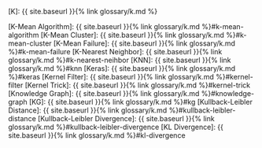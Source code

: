 [K]: {{ site.baseurl }}{% link glossary/k.md %}

[K-Mean Algorithm]: {{ site.baseurl }}{% link glossary/k.md %}#k-mean-algorithm
[K-Mean Cluster]: {{ site.baseurl }}{% link glossary/k.md %}#k-mean-cluster
[K-Mean Failure]: {{ site.baseurl }}{% link glossary/k.md %}#k-mean-failure
[K-Nearest Neighbor]: {{ site.baseurl }}{% link glossary/k.md %}#k-nearest-neihbor
[KNN]: {{ site.baseurl }}{% link glossary/k.md %}#knn
[Keras]: {{ site.baseurl }}{% link glossary/k.md %}#keras
[Kernel Filter]: {{ site.baseurl }}{% link glossary/k.md %}#kernel-filter
[Kernel Trick]: {{ site.baseurl }}{% link glossary/k.md %}#kernel-trick
[Knowledge Graph]: {{ site.baseurl }}{% link glossary/k.md %}#knowledge-graph
[KG]: {{ site.baseurl }}{% link glossary/k.md %}#kg
[Kullback-Leibler Distance]: {{ site.baseurl }}{% link glossary/k.md %}#kullback-leibler-distance
[Kullback-Leibler Divergence]: {{ site.baseurl }}{% link glossary/k.md %}#kullback-leibler-divergence
[KL Divergence]: {{ site.baseurl }}{% link glossary/k.md %}#kl-divergence
